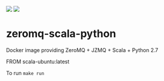 [![](https://images.microbadger.com/badges/image/deepcortex/zeromq-scala-python.svg)](https://microbadger.com/images/deepcortex/zeromq-scala-python "Get your own image badge on microbadger.com")
[![](https://images.microbadger.com/badges/commit/deepcortex/zeromq-scala-python.svg)](https://microbadger.com/images/deepcortex/zeromq-scala-python "Get your own commit badge on microbadger.com")

# zeromq-scala-python
Docker image providing ZeroMQ + JZMQ + Scala + Python 2.7

FROM scala-ubuntu:latest

To run ```make run```
